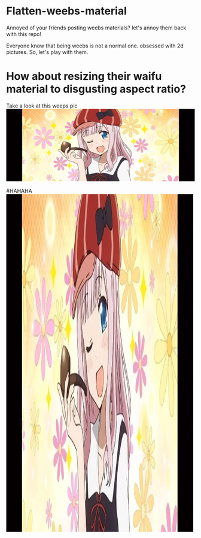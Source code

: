 # Flatten-weebs-material
Annoyed of your friends posting weebs materials? let's annoy them back with this repo!

Everyone know that being weebs is not a normal one. obsessed with 2d pictures. So, let's play with them. 

# How about resizing their waifu material to disgusting aspect ratio? 
Take a look at this weeps pic
![anime](anime.jpg)

#HAHAHA
![anime](eat_that_weebs.jpg)
